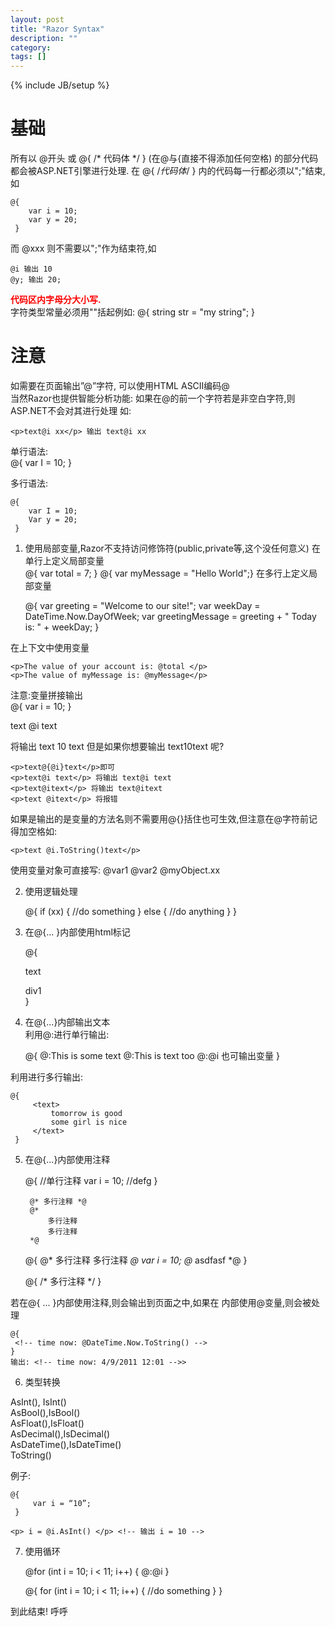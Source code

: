 ```yaml
---
layout: post
title: "Razor Syntax"
description: ""
category: 
tags: []
---
```

{% include JB/setup %}

# 基础

所有以 @开头 或 @{ /* 代码体 */ }  (在@与{直接不得添加任何空格) 的部分代码都会被ASP.NET引擎进行处理. 在 @{ /*代码体*/ } 内的代码每一行都必须以";"结束,如  

	@{
	    var i = 10;
	    var y = 20;
	 }

而 @xxx 则不需要以";"作为结束符,如  

	@i 输出 10
	@y; 输出 20;

<b><span style="color:red">代码区内字母分大小写.</span></b>  
字符类型常量必须用""括起例如: @{ string str = "my string"; }


# 注意

如需要在页面输出”@”字符, 可以使用HTML ASCII编码&#64;  
当然Razor也提供智能分析功能: 如果在@的前一个字符若是非空白字符,则ASP.NET不会对其进行处理 
如:  

	<p>text@i xx</p> 输出 text@i xx

单行语法:  
@{ var I = 10; }

多行语法:  

	@{ 
	    var I = 10;
	    Var y = 20;
	 }


1. 使用局部变量,Razor不支持访问修饰符(public,private等,这个没任何意义)
在单行上定义局部变量  
@{ var total = 7; }
@{ var myMessage = "Hello World";}
在多行上定义局部变量  
	
	@{
	     var greeting = "Welcome to our site!";
	     var weekDay = DateTime.Now.DayOfWeek;
	     var greetingMessage = greeting + " Today is: " + weekDay;
	 }

在上下文中使用变量  
	
	<p>The value of your account is: @total </p>
	<p>The value of myMessage is: @myMessage</p>

注意:变量拼接输出  
@{ var i = 10; }
<p>text @i text</p> 将输出 text 10 text  
但是如果你想要输出 text10text 呢?  

	<p>text@{@i}text</p>即可
	<p>text@i text</p> 将输出 text@i text
	<p>text@itext</p> 将输出 text@itext
	<p>text @itext</p> 将报错

如果是输出的是变量的方法名则不需要用@{}括住也可生效,但注意在@字符前记得加空格如:  

	<p>text @i.ToString()text</p>

使用变量对象可直接写: @var1 @var2 @myObject.xx

2. 使用逻辑处理  

	@{
	     if (xx)
	     {
	     //do something
	     }
	     else
	     {
	     //do anything
	     }
	 }

3. 在@{... }内部使用html标记  
	
	@{
	     <p>text</P>
	     <div>div1</div>
 	 }

4. 在@{...}内部输出文本  
利用@:进行单行输出:  

	@{
	     @:This is some text
	     @:This is text too
	     @:@i 也可输出变量
	 }

利用<text />进行多行输出:  

	@{
	     <text>
	         tomorrow is good
	         some girl is nice
	     </text>
	 }

5. 在@{...}内部使用注释  

	@{
	    //单行注释
	    var i = 10;
	    //defg
	 }
	  
	    @* 多行注释 *@
	    @* 
	        多行注释
	        多行注释 
	    *@
	  
	  
	@{
	    @*
	        多行注释
	        多行注释 
	    *@
	    var i = 10;  @* asdfasf *@
	 }
	  
	 <!-- 同时也可以使用C#默认的/* ... */ -->
	  
	@{
	     /*
	         多行注释 
	     */
	 }

若在@{ ... }内部使用<!-- -->注释,则会输出到页面之中,如果在<!-- -->  内部使用@变量,则会被处理  

	@{
	 <!-- time now: @DateTime.Now.ToString() -->
	}
	输出: <!-- time now: 4/9/2011 12:01 -->>

6. 类型转换  

AsInt(), IsInt()  
AsBool(),IsBool()  
AsFloat(),IsFloat()  
AsDecimal(),IsDecimal()  
AsDateTime(),IsDateTime()  
ToString()  

例子:  

	@{
	     var i = “10”;
	 }
	  
	<p> i = @i.AsInt() </p> <!-- 输出 i = 10 --> 

7. 使用循环  

	<!--方式1-->
	@for (int i = 10; i < 11; i++)
	{
	    @:@i
	}
	<!--方式2-->
	@{
	    for (int i = 10; i < 11; i++)
	    {
	        //do something
	    }
	}
	  
	<!--while同理-->

到此结束! 呼呼  